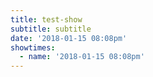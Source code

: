 ```yaml
---
title: test-show
subtitle: subtitle
date: '2018-01-15 08:08pm'
showtimes:
  - name: '2018-01-15 08:08pm'
---
```


